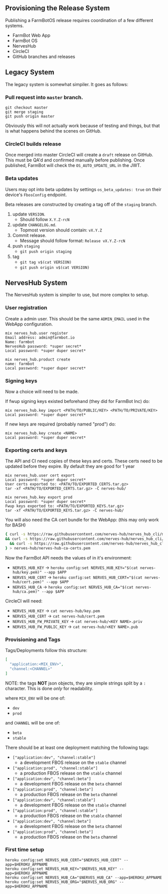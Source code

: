 ## Provisioning the Release System
Publishing a FarmBotOS release requires coordination of a few different systems.
* FarmBot Web App
* FarmBot OS
* NervesHub
* CircleCI
* GitHub branches and releases

## Legacy System
The legacy system is somewhat simpiler. It goes as follows:

### Pull request into `master` branch.
```
git checkout master
git merge staging
git push origin master
```
Obviously this will not actually work because of testing and things, but that
is what happens behind the scenes on GitHub.

### CircleCI builds release
Once merged into master CircleCI will create a `draft` release on GitHub. This
must be QA'd and confirmed manually before publishing. Once published, FarmBot
will check the `OS_AUTO_UPDATE_URL` in the JWT.

### Beta updates
Users may opt into beta updates by settings `os_beta_updates: true` on their
device's `FbosConfig` endpoint.

Beta releases are constructed by creating a tag off of the `staging` branch.

1) update `VERSION`.
    * Should follow `X.Y.Z-rcN`
2) update `CHANGELOG.md`.
    * Topmost version should contain: `vX.Y.Z`
3) Commit release.
    * Message should follow format: `Release vX.Y.Z-rcN`
4) push `staging`
    * `git push origin staging`
5) tag
    * `git tag v$(cat VERSION)`
    * `git push origin v$(cat VERSION)`

## NervesHub System
The NervesHub system is simpiler to use, but more complex to setup.

### User registration
Create a admin user. This should be the same `ADMIN_EMAIL` used in
the WebApp configuration.

```
mix nerves_hub.user register
Email address: admin@farmbot.io
Name: farmbot
NervesHub password: *super secret*
Local password: *super duper secret*
```

```
mix nerves_hub.product create
name: farmbot
Local password: *super duper secret*
```


### Signing keys
Now a choice will need to be made.

If fwup signing keys existed beforehand (they did for FarmBot Inc) do:
```
mix nerves_hub.key import <PATH/TO/PUBLIC/KEY> <PATH/TO/PRIVATE/KEY>
Local password: *super duper secret*
```

If new keys are required (probably named "prod") do:
```
mix nerves_hub.key create <NAME>
Local password: *super duper secret*
```

### Exporting certs and keys
The API and CI need copies of these keys and certs.
These certs need to be updated before they expire. By default they are good for
1 year

```
mix nerves_hub.user cert export
Local password: *super duper secret*
User certs exported to: <PATH/TO/EXPORTED_CERTS.tar.gz>
tar -xf <PATH/TO/EXPORTED_CERTS.tar.gz> -C nerves-hub/
```

```
mix nerves_hub.key export prod
Local password: *super duper secret*
Fwup keys exported to: <PATH/TO/EXPORTED_KEYS.tar.gz>
tar -xf <PATH/TO/EXPORTED_KEYS.tar.gz> -C nerves-hub/
```

You will also need the CA cert bundle for the WebApp:
(this may only work for BASH)
```bash
{ curl -s https://raw.githubusercontent.com/nerves-hub/nerves_hub_cli/master/priv/ca_certs/root-ca.pem | head -20 \
&& curl -s https://raw.githubusercontent.com/nerves-hub/nerves_hub_cli/master/priv/ca_certs/intermediate-server-ca.pem | head -20 \
  && curl -s https://raw.githubusercontent.com/nerves-hub/nerves_hub_cli/master/priv/ca_certs/intermediate-user-ca.pem | head -20;
} > nerves-hub/nerves-hub-ca-certs.pem
```

Now the FarmBot API needs the values of in it's environment:

* `NERVES_HUB_KEY` -> `heroku config:set NERVES_HUB_KEY="$(cat nerves-hub/key.pem)" --app $APP`
* `NERVES_HUB_CERT` -> `heroku config:set NERVES_HUB_CERT="$(cat nerves-hub/cert.pem)" --app $APP`
* `NERVES_HUB_CA` -> `heroku config:set NERVES_HUB_CA="$(cat nerves-hub/ca.pem)" --app $APP`

CircleCI will need:

* `NERVES_HUB_KEY` -> `cat nerves-hub/key.pem`
* `NERVES_HUB_CERT` -> `cat nerves-hub/cert.pem`
* `NERVES_HUB_FW_PRIVATE_KEY` -> `cat nerves-hub/<KEY NAME>.priv`
* `NERVES_HUB_FW_PUBLIC_KEY` -> `cat nerves-hub/<KEY NAME>.pub`

### Provisioning and Tags

Tags/Deployments follow this structure:

```json
[
  "application:<MIX_ENV>",
  "channel:<CHANNEL>"
]
```

NOTE: the tags **NOT** json objects, they are simple strings
split by a `:` character. This is done _only_ for readability.

where `MIX_ENV` will be one of:
* `dev`
* `prod`

and `CHANNEL` will be one of:
* `beta`
* `stable`

There should be at least one deployment matching the following
tags:

* `["application:dev", "channel:stable"]`
    * a development FBOS release on the `stable` channel
* `["application:prod", "channel:stable"]`
    * a production FBOS release on the `stable` channel
* `["application:dev", "channel:beta"]`
    * a development FBOS release on the `beta` channel
* `["application:prod", "channel:beta"]`
    * a production FBOS release on the `beta` channel
* `["application:dev", "channel:stable"]`
    * a development FBOS release on the `stable` channel
* `["application:prod", "channel:stable"]`
    * a production FBOS release on the `stable` channel
* `["application:dev", "channel:beta"]`
    * a development FBOS release on the `beta` channel
* `["application:prod", "channel:beta"]`
    * a production FBOS release on the `beta` channel


### First time setup
```
heroku config:set NERVES_HUB_CERT="$NERVES_HUB_CERT" --app=$HEROKU_APPNAME
heroku config:set NERVES_HUB_KEY="$NERVES_HUB_KEY" --app=$HEROKU_APPNAME
heroku config:set NERVES_HUB_CA="$NERVES_HUB_CA" --app=$HEROKU_APPNAME
heroku config:set NERVES_HUB_ORG="$NERVES_HUB_ORG" --app=$HEROKU_APPNAME
```

